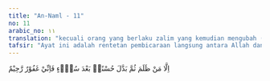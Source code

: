 ```yaml
---
title: "An-Naml - 11"
no: 11
arabic_no: ١١
translation: "kecuali orang yang berlaku zalim yang kemudian mengubah (dirinya) dengan kebaikan setelah kejahatan (bertobat); maka sungguh, Aku Maha Pengampun, Maha Penyayang."
tafsir: "Ayat ini adalah rentetan pembicaraan langsung antara Allah dan Musa di lembah suci thuwa. Setelah Musa diangkat sebagai nabi dan rasul, Allah memerintahkan Musa untuk melemparkan tongkat yang dipegang tangan kanannya.\n\nKetika tongkat itu dilemparkan, Musa melihatnya bergerak-gerak seperti seekor jann, yaitu sejenis ular yang sangat gesit geraknya. Tidak terlintas di hati Musa sedikit pun bahwa tongkatnya itu akan berubah menjadi ular, padahal dengan tongkat itu Musa dapat mengambil manfaat dalam kehidupan sehari-hari sebagai penggembala kambing. Hal ini dinyatakan Allah dalam firman-Nya:\n\nDia (Musa) berkata, \"Ini adalah tongkatku, aku bertumpu padanya, dan aku merontokkan (daun-daun) dengannya untuk (makanan) kambingku, dan bagiku masih ada lagi manfaat yang lain.\" (thaha/20: 18).\n\nKetika Musa melihat tongkatnya menjadi ular, dia lari berbalik ke belakang tanpa menoleh, karena merasa sangat ketakutan. Pada saat itu, Allah berfirman kepada Musa agar jangan takut, karena sesungguhnya orang yang diangkat menjadi rasul tidak patut takut di hadapan-Nya. Seruan Allah ini didahului dengan perintah untuk datang ke hadapan-Nya dan dijamin keamanannya. Maka Allah menegaskan dengan firman-Nya:\n\n...\"Wahai Musa! Kemarilah dan jangan takut. Sesungguhnya engkau termasuk orang yang aman. (Al-Qasas/28: 31).\n\nSelain itu, Allah memerintahkan Musa untuk memegang ular tersebut agar menjadi tongkat kembali. Ini merupakan mukjizat yang pertama bagi Musa. Firman Allah:\n\nDia (Allah) berfirman, \"Peganglah ia dan jangan takut, Kami akan mengembalikannya kepada keadaannya semula. (thaha/20: 21).\n\nAdapun orang yang takut kepada Allah ialah orang-orang yang berbuat zalim, yang menempatkan sesuatu tidak pada tempatnya. Zalim itu bisa terhadap diri sendiri, orang lain, maupun makhluk-makhluk Allah lain.\n\nOrang yang sungguh-sungguh bertobat kepada Allah, tidak akan berbuat zalim lagi, kemudian mengiringinya dengan perbuatan baik, tidak perlu takut menghadapi Allah. Hal ini merupakan kabar gembira bagi mereka dan juga bagi seluruh umat manusia, sebagaimana perilaku para tukang sihir Fir'aun yang beriman kepada Musa sebagai utusan Allah. Siapa saja yang berbuat dosa, kemudian menghentikan diri dari perbuatan-perbuatan tersebut dan bertobat, maka Allah akan menerima tobatnya. Hal ini ditegaskan Allah dalam firman-Nya:\n\nDan sungguh, Aku Maha Pengampun bagi yang bertobat, beriman, dan berbuat kebajikan, kemudian tetap dalam petunjuk. (thaha/20: 82).\n\nDan firman-Nya lagi:\n\nDan barang siapa berbuat kejahatan dan menganiaya dirinya, kemudian dia memohon ampunan kepada Allah, niscaya dia akan mendapatkan Allah Maha Pengampun, Maha Penyayang. (an-Nisa'/4: 110)."
---
```


اِلَّا مَنْ ظَلَمَ ثُمَّ بَدَّلَ حُسْنًاۢ بَعْدَ سُوْۤءٍ فَاِنِّيْ غَفُوْرٌ رَّحِيْمٌ  
